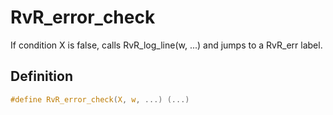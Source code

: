 # RvR_error_check

If condition X is false, calls RvR_log_line(w, ...) and jumps to a RvR_err label.

## Definition

```c
#define RvR_error_check(X, w, ...) (...)
```
